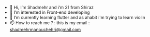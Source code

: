 - 👋 Hi, I’m Shadmehr and i'm 21 from Shiraz
- 👀 I’m interested in Front-end developing
- 🌱 I’m currently learning flutter and as ahabit i'm trying to learn violin
- 📫 How to reach me ? : this is my email : shadmehrmanouchehri@gmail.com

